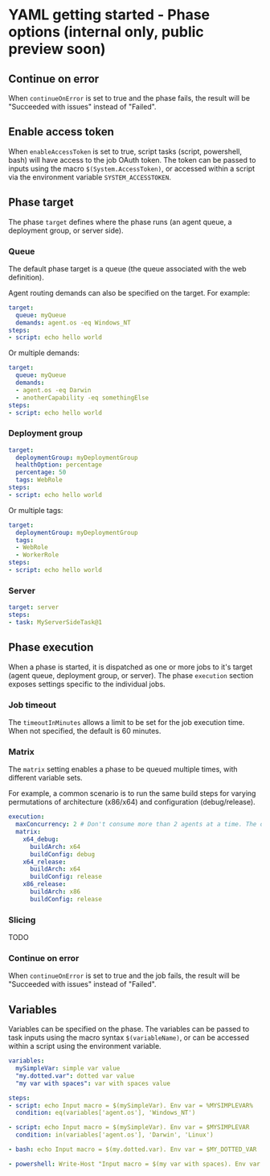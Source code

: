 # YAML getting started - Phase options (internal only, public preview soon)

## Continue on error

When `continueOnError` is set to true and the phase fails, the result will be \"Succeeded with issues\" instead of "Failed\".

## Enable access token

When `enableAccessToken` is set to true, script tasks (script, powershell, bash) will have access to the job OAuth token. The token can be passed to inputs using the macro `$(System.AccessToken)`, or accessed within a script via the environment variable `SYSTEM_ACCESSTOKEN`.

## Phase target

The phase `target` defines where the phase runs (an agent queue, a deployment group, or server side).

### Queue

The default phase target is a queue (the queue associated with the web definition).

Agent routing demands can also be specified on the target. For example:

```yaml
target:
  queue: myQueue
  demands: agent.os -eq Windows_NT
steps:
- script: echo hello world
```

Or multiple demands:

```yaml
target:
  queue: myQueue
  demands:
  - agent.os -eq Darwin
  - anotherCapability -eq somethingElse
steps:
- script: echo hello world
```

### Deployment group

```yaml
target:
  deploymentGroup: myDeploymentGroup
  healthOption: percentage
  percentage: 50
  tags: WebRole
steps:
- script: echo hello world
```

Or multiple tags:

```yaml
target:
  deploymentGroup: myDeploymentGroup
  tags:
  - WebRole
  - WorkerRole
steps:
- script: echo hello world
```

### Server

```yaml
target: server
steps:
- task: MyServerSideTask@1
```

## Phase execution

When a phase is started, it is dispatched as one or more jobs to it's target (agent queue, deployment group, or server). The phase `execution` section exposes settings specific to the individual jobs.

### Job timeout

The `timeoutInMinutes` allows a limit to be set for the job execution time. When not specified, the default is 60 minutes.

### Matrix

The `matrix` setting enables a phase to be queued multiple times, with different variable sets.

For example, a common scenario is to run the same build steps for varying permutations of architecture (x86/x64) and configuration (debug/release).

```yaml
execution:
  maxConcurrency: 2 # Don't consume more than 2 agents at a time. The default is 1.
  matrix:
    x64_debug:
      buildArch: x64
      buildConfig: debug
    x64_release:
      buildArch: x64
      buildConfig: release
    x86_release:
      buildArch: x86
      buildConfig: release
```

### Slicing

TODO

### Continue on error

When `continueOnError` is set to true and the job fails, the result will be \"Succeeded with issues\" instead of "Failed\".

## Variables

Variables can be specified on the phase. The variables can be passed to task inputs using the macro syntax `$(variableName)`, or can be accessed within a script using the environment variable.

```yaml
variables:
  mySimpleVar: simple var value
  "my.dotted.var": dotted var value
  "my var with spaces": var with spaces value

steps:
- script: echo Input macro = $(mySimpleVar). Env var = %MYSIMPLEVAR%
  condition: eq(variables['agent.os'], 'Windows_NT')

- script: echo Input macro = $(mySimpleVar). Env var = $MYSIMPLEVAR
  condition: in(variables['agent.os'], 'Darwin', 'Linux')

- bash: echo Input macro = $(my.dotted.var). Env var = $MY_DOTTED_VAR

- powershell: Write-Host "Input macro = $(my var with spaces). Env var = $env:MY_VAR_WITH_SPACES"
```